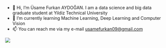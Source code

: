 - 👋 Hi, I’m Üsame Furkan AYDOĞAN.
I am a data science and big data graduate student at Yildiz Technical University
- 🌱 I’m currently learning Machine Learning, Deep Learning and Computer Vision
- 📫 You can reach me via my e-mail usamefurkan09@gmail.com


![](https://c.tenor.com/NOYF3f82b_gAAAAC/programmer.gif)


<!---
usamefurkan/usamefurkan is a ✨ special ✨ repository because its `README.md` (this file) appears on your GitHub profile.
You can click the Preview link to take a look at your changes.
--->
